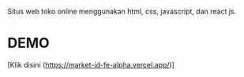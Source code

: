 Situs web toko online menggunakan html, css, javascript, dan react js.

# DEMO
[Klik disini (https://market-id-fe-alpha.vercel.app/)]
